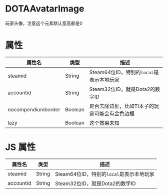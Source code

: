 # DOTAAvatarImage
玩家头像，注意这个元素默认宽高都是0
# 属性
属性名|类型|描述
--|--|--
steamid|String|Steam64位ID，特别的`local`是表示本地玩家
accountid|String|Steam32位ID，就是Dota2的数字ID
nocompendiumborder|Boolean|是否去除边框，比如TI本子的玩家可能会有金色边框
lazy|Boolean|这个效果未知
# JS 属性
属性名|类型|描述
--|--|--
steamid|String|Steam64位ID，特别的`local`是表示本地玩家
accountid|String|Steam32位ID，就是Dota2的数字ID